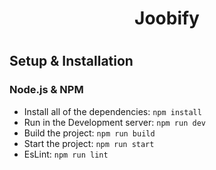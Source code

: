 <h1 align="center">Joobify<h1>
  
<h2>Setup & Installation</h2>

<h3>Node.js & NPM</h3>

- Install all of the dependencies: `npm install`
- Run in the Development server: `npm run dev`
- Build the project: `npm run build`
- Start the project: `npm run start`
- EsLint: `npm run lint`